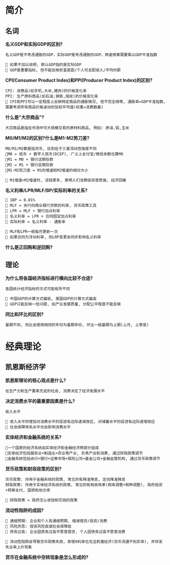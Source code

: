 # 简介
## 名词
**名义GDP和实际GDP的区别?**
```
名义GDP是不考虑通胀的GDP，实际GDP是考虑通胀的GDP。两者换算需要乘以GDP平准指数

🌙 如果不加以说明, 默认GDP指的是实际GDP
🌙 GDP是重要指标, 但不能反映贫富差距/个人可支配收入/平均时薪
```


**CPI(Consumer Product Index)和PPI(Producer Product Index)的区别?**
```
CPI: 消费品(如手机,大米,猪肉)的价格变化率
PPI: 生产原料商品(如石油,钢铁,煤炭)的价格变化率
🌙 CPI和PPI可以一定程度上反映特定商品的通胀情况, 但不完全相等, 通胀率=GDP平准指数, 需要考虑所有商品价格波动的加权平均值(权重=消费数量)
```

**什么是"大宗商品"?**
```
大宗商品是指在市场中可大规模交易的原材料商品, 例如: 原油,铝,玉米
```

**M0/M1/M2的区别?什么是M1-M2剪刀差?**
```
M0/M1/M2都是指货币, 区别在于三者流动性强度不同
🌟M0 = 纸币 + 数字人民币(DCEP), 广义上支付宝/微信余额也算M0
🌟M1 = M0 + 银行活期存款
🌟M2 = M1 + 银行定期存款
🌟M1-M2剪刀差 = M1的增速和M2增速的相对大小

🌙 M1增速>M2增速时, 活钱更多, 表明人们消费投资意愿强, 经济回暖
```

**名义利率/LPR/MLF/BP/实际利率的关系?**
```
🌟 1BP = 0.01%
🌟 MLF = 央行向商业银行贷款的利率, 货币政策工具
🌟 LPR = MLF + 银行加点利率
🌟 名义利率 = LPR + 合同固定加点利率
🌟 实际利率 = 名义利率 - 通胀率

🌙 MLF和LPR一般每月更新一次
🌙 如果合同为浮动利率, 则LRP变更会同步影响名义利率
```

**什么是正回购和逆回购?**

## 理论

**为什么将各国经济指标进行横向比较不合适?**
```
各国统计经济指标的方式可能有所不同

🌙 中国GDP的计算方式偏低, 美国GDP的计算方式偏高
🌙 GDP只能反映一些问题, 如产业发展质量, 分配公平程度不能反映
```

**同比和环比的区别?**
```
基期不同, 同比会使用相同的年份为基期年份, 环比一般基期为上期(上月, 上季度)
```

# 经典理论
## 凯恩斯经济学
**凯恩斯理论的核心观点是什么?**
```
在生产力和生产要素充足的社会, 消费决定了经济发展水平
```

**决定消费水平的最重要因素是什么?**
```
收入水平

🌙 收入水平的增加对消费水平的促进有边际递减效应, 对储蓄水平的促进有边际递增效应
🌙 社会保障体系水平也会影响消费水平
```

**实体经济和金融系统的关系?**
```
🌟一个国家的经济系统由实体经济和金融经济两部分组成
🌟实体经济包括服务业+制造业+农业等产业, 负责产出和消费, 通过财政政策调节
🌟金融系统包括央行+银行+证券市场+保险公司+基金公司+金融监管机构, 通过货币政策调节
```

**货币政策和财政政策的区别?**
```
货币政策: 作用于金融系统的政策, 常见的有降准降息, 定向降准降息
财政政策: 作用于实体经济系统的政策, 常见的有税收改革(税率调整+税种调整), 政府投资+转移支付, 国债和地方债

🌙 财政政策 = 政府怎么收钱和花钱的政策
```

**流动性陷阱的成因?**
```
🌟 通缩预期: 企业和个人有通缩预期, 缩减借贷/投资/消费
🌟 风险厌恶: 投资风险高或社会保障低
🌟 债务过高: 企业因债务过高不愿意借贷, 个人因债务过高不愿意消费

🌙 流动性陷阱会导致货币政策失效, 即使0利率也无法刺激经济(货币流通不到实体), 并伴发失业率上升现象
```

**货币在金融系统中空转现象是怎么形成的?**


